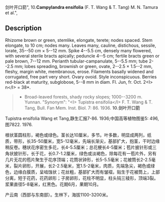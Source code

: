 剑叶开口箭",
10.**Campylandra ensifolia** (F. T. Wang & T. Tang) M. N. Tamura et al.",

## Description
Rhizome brown or green, stemlike, elongate, terete; nodes spaced. Stem elongate, to 10 cm; nodes many. Leaves many, cauline, distichous, sessile, lorate, 35--50 cm × 5--12 mm. Spike 4--5.5 cm, densely many flowered, with several sterile bracts apically; peduncle 4--5 cm; fertile bracts green or pale brown, 7--12 mm. Perianth tubular-campanulate, 5--5.5 mm; tube 2--2.5 mm; lobes spreading, brownish or green, ovate, 2--2.5 × 1.5--2 mm, fleshy, margin white, membranous, erose. Filaments basally widened and corrugated, free part very short. Ovary ovoid. Style inconspicuous. Berries red-black at maturity, subglobose, 5--8 mm in diam. Fl. Jun, fr. Oct. 2&lt;I&gt; n&lt;/I&gt; = 38*.

> * Broad-leaved forests, shady rocky slopes; 1000--3200 m. Yunnan.
  "Synonym": "&lt;I&gt; Tupistra ensifolia&lt;/I&gt; F. T. Wang &amp; T. Tang, Bull. Fan Mem. Inst. Biol. 7: 86. 1936.
**10.剑叶开口箭**

Tupistra ensifolia Wang et Tang,静生汇报7-86. 1936;中国高等植物图鉴5: 496, 图7822. 1976.

根状茎圆柱形，褐色或绿色。茎长达10厘米，多节。叶多数，明显成两列，纸质，带形，长35-50厘米，宽5-12毫米，先端长渐尖，基部扩大，抱茎，干时边缘稍反卷。穗状花序密生多花，长4-5.5厘米；总花梗长4-5厘米；苞片披针形或三角状披针形，长于花，长0.7-1.2厘米，绿色或淡褐色，除每花有一苞片外，另有几片无花的苞片聚生于花序顶端；花筒状钟形，长5-5.5毫米；花被筒长2-2.5毫米，裂片卵形，开展，长2-2.5毫米，宽1.5-2毫米，肉质，先端急尖，褐色或绿色，边缘白膜质，呈啮蚀状；花丝粗，基部扩大而有皱褶，贴生于花被筒上，上部分离，短于花药，花药卵形；子房卵形，花柱不明显，柱头钝三稜形，顶端3裂。浆果直径5-8毫米，红黑色。花期6月，果期10月。

产云南（西部与东南部）。生林下，海拔1100-3200米。
